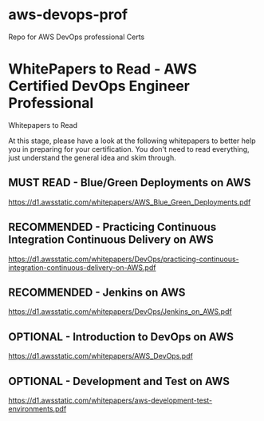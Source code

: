# aws-devops-prof
Repo for AWS DevOps professional Certs

# WhitePapers to Read - AWS Certified DevOps Engineer Professional 
Whitepapers to Read 

At this stage, please have a look at the following whitepapers to better help you in preparing for your certification. You don't need to read everything, just understand the general idea and skim through.  

## MUST READ - Blue/Green Deployments on AWS  
https://d1.awsstatic.com/whitepapers/AWS_Blue_Green_Deployments.pdf 

## RECOMMENDED - Practicing Continuous Integration Continuous Delivery on AWS  
https://d1.awsstatic.com/whitepapers/DevOps/practicing-continuous-integration-continuous-delivery-on-AWS.pdf 

## RECOMMENDED - Jenkins on AWS  
https://d1.awsstatic.com/whitepapers/DevOps/Jenkins_on_AWS.pdf 

## OPTIONAL - Introduction to DevOps on AWS 
https://d1.awsstatic.com/whitepapers/AWS_DevOps.pdf 

## OPTIONAL - Development and Test on AWS 
https://d1.awsstatic.com/whitepapers/aws-development-test-environments.pdf 

 
